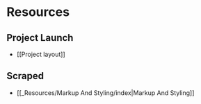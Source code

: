 # Resources
## Project Launch
- [[Project layout]]

## Scraped
- [[_Resources/Markup And Styling/index|Markup And Styling]]
